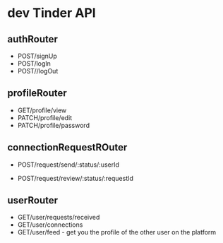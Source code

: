 # dev Tinder API 


## authRouter
- POST/signUp
- POST/logIn
- POST//logOut

## profileRouter
- GET/profile/view
- PATCH/profile/edit
- PATCH/profile/password


## connectionRequestROuter
- POST/request/send/:status/:userId

- POST/request/review/:status/:requestId


## userRouter
- GET/user/requests/received
- GET/user/connections
- GET/user/feed - get you the profile of the other user on the platform

 